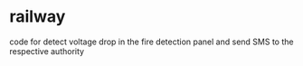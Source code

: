 # railway
code for detect voltage drop in the fire detection panel and send SMS to the respective authority
